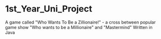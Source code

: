 # 1st_Year_Uni_Project
A game called "Who Wants To Be a Zillionaire!" - a cross between popular game show "Who wants to be a Millionaire" and "Mastermind"
Written in Java
